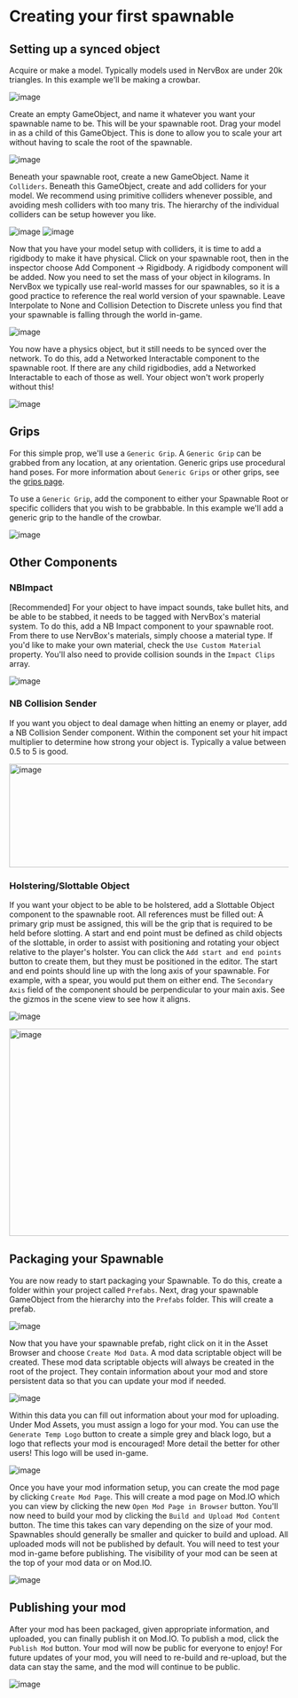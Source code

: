 # Creating your first spawnable

## Setting up a synced object
Acquire or make a model. Typically models used in NervBox are under 20k triangles. In this example we'll be making a crowbar.

![image](https://github.com/user-attachments/assets/a31371b9-902b-42b1-93f6-41f451ddb97d)

Create an empty GameObject, and name it whatever you want your spawnable name to be. This will be your spawnable root. Drag your model in as a child of this GameObject. This is done to allow you to scale your art without having to scale the root of the spawnable.

![image](https://github.com/user-attachments/assets/0f772529-315a-43fd-bf55-2880a0b88346)

Beneath your spawnable root, create a new GameObject. Name it `Colliders`. Beneath this GameObject, create and add colliders for your model. We recommend using primitive colliders whenever possible, and avoiding mesh colliders with too many tris. The hierarchy of the individual colliders can be setup however you like.

![image](https://github.com/user-attachments/assets/2a93bad2-565b-4489-a51a-aae5e307300d)
![image](https://github.com/user-attachments/assets/23190912-3af9-4b04-be3c-17a652ffa602)

Now that you have your model setup with colliders, it is time to add a rigidbody to make it have physical. Click on your spawnable root, then in the inspector choose Add Component -> Rigidbody. A rigidbody component will be added. Now you need to set the mass of your object in kilograms. In NervBox we typically use real-world masses for our spawnables, so it is a good practice to reference the real world version of your spawnable. Leave Interpolate to None and Collision Detection to Discrete unless you find that your spawnable is falling through the world in-game.

![image](https://github.com/user-attachments/assets/90a3fd87-afb0-4e78-a963-af6f2ee5ced4)

You now have a physics object, but it still needs to be synced over the network. To do this, add a Networked Interactable component to the spawnable root. If there are any child rigidbodies, add a Networked Interactable to each of those as well. Your object won't work properly without this!

![image](https://github.com/user-attachments/assets/23fe9f5a-6262-459c-bd2d-66d55547bcd8)

## Grips
For this simple prop, we'll use a `Generic Grip`. A `Generic Grip` can be grabbed from any location, at any orientation. Generic grips use procedural hand poses. For more information about `Generic Grips` or other grips, see the [grips page](/grips).

To use a `Generic Grip`, add the component to either your Spawnable Root or specific colliders that you wish to be grabbable. In this example we'll add a generic grip to the handle of the crowbar.

![image](https://github.com/user-attachments/assets/0861066a-3520-4d3b-a3d4-07806473fdbe)


## Other Components
### NBImpact 
[Recommended] For your object to have impact sounds, take bullet hits, and be able to be stabbed, it needs to be tagged with NervBox's material system. To do this, add a NB Impact component to your spawnable root. From there to use NervBox's materials, simply choose a material type. If you'd like to make your own material, check the `Use Custom Material` property. You'll also need to provide collision sounds in the `Impact Clips` array.

![image](https://github.com/user-attachments/assets/903416d4-44c7-490a-8d52-b9af3efd6463)

### NB Collision Sender
If you want you object to deal damage when hitting an enemy or player, add a NB Collision Sender component. Within the component set your hit impact multiplier to determine how strong your object is. Typically a value between 0.5 to 5 is good.

<img width="709" height="187" alt="image" src="https://github.com/user-attachments/assets/5a5de805-2236-4a1e-9eea-915f2ba3f263" />

### Holstering/Slottable Object
If you want your object to be able to be holstered, add a Slottable Object component to the spawnable root. All references must be filled out: A primary grip must be assigned, this will be the grip that is required to be held before slotting. A start and end point must be defined as child objects of the slottable, in order to assist with positioning and rotating your object relative to the player's holster. You can click the `Add start and end points ` button to create them, but they must be positioned in the editor. The start and end points should line up with the long axis of your spawnable. For example, with a spear, you would put them on either end. The `Secondary Axis` field of the component should be perpendicular to your main axis. See the gizmos in the scene view to see how it aligns.

![image](https://github.com/user-attachments/assets/6a439a17-3c90-4276-9484-d74c30096b8c)

<img width="701" height="374" alt="image" src="https://github.com/user-attachments/assets/4fb5f1df-1c1d-44f1-b50f-992840e66e83" />


## Packaging your Spawnable
You are now ready to start packaging your Spawnable. To do this, create a folder within your project called `Prefabs`. Next, drag your spawnable GameObject from the hierarchy into the `Prefabs` folder. This will create a prefab.

![image](https://github.com/user-attachments/assets/00ba18ed-f1ea-46e8-a88d-b962b1570527)

Now that you have your spawnable prefab, right click on it in the Asset Browser and choose `Create Mod Data`. A mod data scriptable object will be created. These mod data scriptable objects will always be created in the root of the project. They contain information about your mod and store persistent data so that you can update your mod if needed.
 
![image](https://github.com/user-attachments/assets/50b0f705-4380-474d-8c65-41135fc841cc)

Within this data you can fill out information about your mod for uploading. Under Mod Assets, you must assign a logo for your mod. You can use the `Generate Temp Logo` button to create a simple grey and black logo, but a logo that reflects your mod is encouraged! More detail the better for other users! This logo will be used in-game.

![image](https://github.com/user-attachments/assets/a299df09-1061-4515-a369-337aaf33890a)

Once you have your mod information setup, you can create the mod page by clicking `Create Mod Page`. This will create a mod page on Mod.IO which you can view by clicking the new `Open Mod Page in Browser` button. You'll now need to build your mod by clicking the `Build and Upload Mod Content` button. The time this takes can vary depending on the size of your mod. Spawnables should generally be smaller and quicker to build and upload. All uploaded mods will not be published by default. You will need to test your mod in-game before publishing. The visibility of your mod can be seen at the top of your mod data or on Mod.IO. 

![image](https://github.com/user-attachments/assets/e8cab12f-ce46-40d1-96b2-c6bef61718f5)

## Publishing your mod
After your mod has been packaged, given appropriate information, and uploaded, you can finally publish it on Mod.IO. To publish a mod, click the `Publish Mod` button. Your mod will now be public for everyone to enjoy! For future updates of your mod, you will need to re-build and re-upload, but the data can stay the same, and the mod will continue to be public.

![image](https://github.com/user-attachments/assets/60abb3ad-c82d-4922-a59b-ea7a118516a5)


